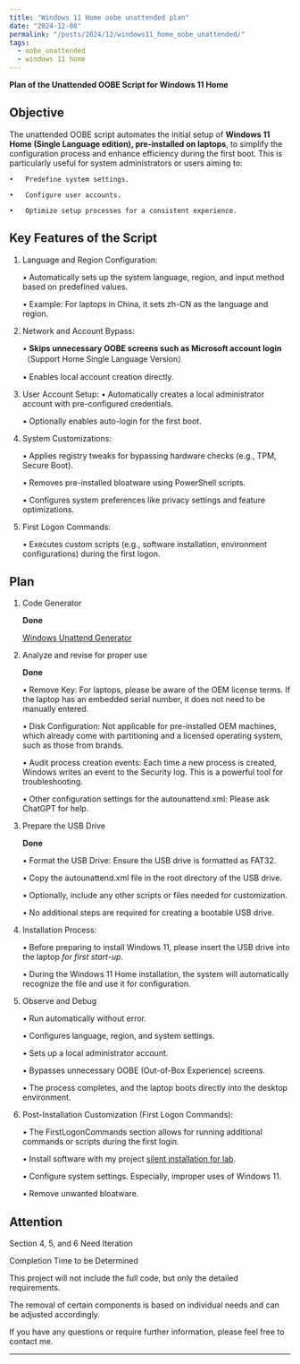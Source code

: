 ```yaml
---
title: "Windows 11 Home oobe unattended plan"
date: "2024-12-08"  
permalink: "/posts/2024/12/windows11_home_oobe_unattended/"  
tags:
  - oobe_unattended
  - windows 11 home
---
```


**Plan of the Unattended OOBE Script for Windows 11 Home**

## Objective

The unattended OOBE script automates the initial setup of **Windows 11 Home (Single Language edition), pre-installed on laptops**, to simplify the configuration process and enhance efficiency during the first boot. This is particularly useful for system administrators or users aiming to:

	•	Predefine system settings.
 
	•	Configure user accounts.
 
	•	Optimize setup processes for a consistent experience.

## Key Features of the Script

1.	Language and Region Configuration:

	•	Automatically sets up the system language, region, and input method based on predefined values.

	•	Example: For laptops in China, it sets zh-CN as the language and region.

3.	Network and Account Bypass:

	•	**Skips unnecessary OOBE screens such as Microsoft account login** （Support Home Single Language Version）

	•	Enables local account creation directly.

4.	User Account Setup:
	•	Automatically creates a local administrator account with pre-configured credentials.

	•	Optionally enables auto-login for the first boot.

5.	System Customizations:

	•	Applies registry tweaks for bypassing hardware checks (e.g., TPM, Secure Boot).

	•	Removes pre-installed bloatware using PowerShell scripts.

	•	Configures system preferences like privacy settings and feature optimizations.

6.	First Logon Commands:

	•	Executes custom scripts (e.g., software installation, environment configurations) during the first logon.

## Plan 

1.  Code Generator 

    __Done__

    [Windows Unattend Generator](https://schneegans.de/windows/unattend-generator/)

2.  Analyze and revise for proper use 

    __Done__

    •	Remove Key: For laptops, please be aware of the OEM license terms. If the laptop has an embedded serial number, it does not need to be manually entered.

    •	Disk Configuration: Not applicable for pre-installed OEM machines, which already come with partitioning and a licensed operating system, such as those from brands.

    •   Audit process creation events: Each time a new process is created, Windows writes an event to the Security log. This is a powerful tool for troubleshooting.

    •	Other configuration settings for the autounattend.xml: Please ask ChatGPT for help.

3. Prepare the USB Drive 

    __Done__

	•	Format the USB Drive: Ensure the USB drive is formatted as FAT32.

	•	Copy the autounattend.xml file in the root directory of the USB drive.

	•	Optionally, include any other scripts or files needed for customization.

    •	No additional steps are required for creating a bootable USB drive.


4. Installation Process:

    •	Before preparing to install Windows 11, please insert the USB drive into the laptop *for first start-up*. 

    •	During the Windows 11 Home installation, the system will automatically recognize the file and use it for configuration.

5. Observe and Debug

	•	Run automatically without error.

	•	Configures language, region, and system settings.

	•	Sets up a local administrator account.

	•	Bypasses unnecessary OOBE (Out-of-Box Experience) screens.

	•	The process completes, and the laptop boots directly into the desktop environment.

6. Post-Installation Customization (First Logon Commands):

	•	The FirstLogonCommands section allows for running additional commands or scripts during the first login.

	•	Install software with my project [silent installation for lab](https://sajimjc.github.io/posts/2024/11/silent_install/).

	•	Configure system settings. Especially, improper uses of Windows 11.

	•	Remove unwanted bloatware.

## Attention

Section 4, 5, and 6 Need Iteration

Completion Time to be Determined

This project will not include the full code, but only the detailed requirements. 

The removal of certain components is based on individual needs and can be adjusted accordingly. 

If you have any questions or require further information, please feel free to contact me.

---


